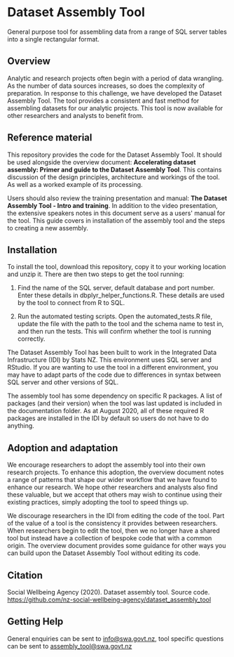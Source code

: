 # Dataset Assembly Tool
General purpose tool for assembling data from a range of SQL server tables into a single rectangular format.

## Overview
Analytic and research projects often begin with a period of data wrangling. As the number of data sources increases, so does the complexity of preparation. In response to this challenge, we have developed the Dataset Assembly Tool. The tool provides a consistent and fast method for assembling datasets for our analytic projects. This tool is now available for other researchers and analysts to benefit from.

## Reference material
This repository provides the code for the Dataset Assembly Tool. It should be used alongside the overview document: **Accelerating dataset assembly: Primer and guide to the Dataset Assembly Tool**. This contains discussion of the design principles, architecture and workings of the tool. As well as a worked example of its processing.

Users should also review the training presentation and manual: **The Dataset Assembly Tool - Intro and training**. In addition to the video presentation, the extensive speakers notes in this document serve as a users' manual for the tool. This guide covers in installation of the assembly tool and the steps to creating a new assembly.

## Installation
To install the tool, download this repository, copy it to your working location and unzip it. There are then two steps to get the tool running:

1. Find the name of the SQL server, default database and port number. Enter these details in dbplyr_helper_functions.R. These details are used by the tool to connect from R to SQL.

2. Run the automated testing scripts. Open the automated_tests.R file, update the file with the path to the tool and the schema name to test in, and then run the tests. This will confirm whether the tool is running correctly.

The Dataset Assembly Tool has been built to work in the Integrated Data Infrastructure (IDI) by Stats NZ. This environment uses SQL server and RStudio. If you are wanting to use the tool in a different environment, you may have to adapt parts of the code due to differences in syntax between SQL server and other versions of SQL.

The assembly tool has some dependency on specific R packages. A list of packages (and their version) when the tool was last updated is included in the documentation folder. As at August 2020, all of these required R packages are installed in the IDI by default so users do not have to do anything.

## Adoption and adaptation
We encourage researchers to adopt the assembly tool into their own research projects. To enhance this adoption, the overview document notes a range of patterns that shape our wider workflow that we have found to enhance our research. We hope other researchers and analysts also find these valuable, but we accept that others may wish to continue using their existing practices, simply adopting the tool to speed things up.

We discourage researchers in the IDI from editing the code of the tool. Part of the value of a tool is the consistency it provides between researchers. When researchers begin to edit the tool, then we no longer have a shared tool but instead have a collection of bespoke code that with a common origin. The overview document provides some guidance for other ways you can build upon the Dataset Assembly Tool without editing its code.

## Citation

Social Wellbeing Agency (2020). Dataset assembly tool. Source code. https://github.com/nz-social-wellbeing-agency/dataset_assembly_tool

## Getting Help
General enquiries can be sent to info@swa.govt.nz, tool specific questions can be sent to assembly_tool@swa.govt.nz
